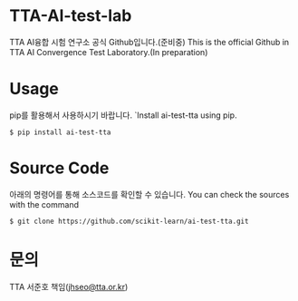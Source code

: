 # TTA-AI-test-lab

TTA AI융합 시험 연구소 공식 Github입니다.(준비중)
This is the official Github in TTA AI Convergence Test Laboratory.(In preparation)

# Usage
pip를 활용해서 사용하시기 바랍니다.
`Install ai-test-tta using pip.

```shell
$ pip install ai-test-tta
```

# Source Code
아래의 명령어를 통해 소스코드를 확인할 수 있습니다.
You can check the sources with the command

```shell
$ git clone https://github.com/scikit-learn/ai-test-tta.git
```


# 문의
TTA 서준호 책임(jhseo@tta.or.kr)
